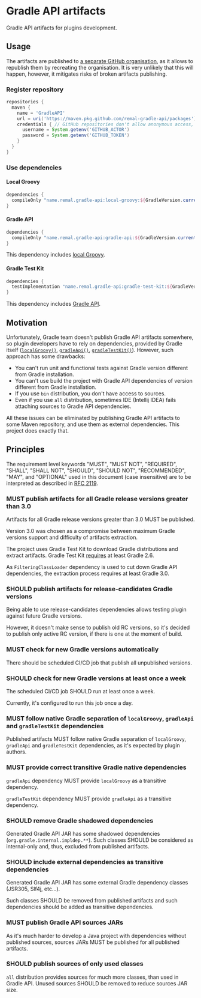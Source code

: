 # Gradle API artifacts

Gradle API artifacts for plugins development.

## Usage

The artifacts are published to [a separate GitHub organisation](https://github.com/orgs/remal-gradle-api/packages), as it allows to republish them by recreating the organisation. It is very unlikely that this will happen, however, it mitigates risks of broken artifacts publishing.

### Register repository

```groovy
repositories {
  maven {
    name = 'GradleAPI'
    url = uri('https://maven.pkg.github.com/remal-gradle-api/packages')
    credentials { // GitHub repositories don't allow anonymous access, that's why you have to use some credentials
      username = System.getenv('GITHUB_ACTOR')
      password = System.getenv('GITHUB_TOKEN')
    }
  }
}
```

### Use dependencies

#### Local Groovy

```groovy
dependencies {
  compileOnly "name.remal.gradle-api:local-groovy:${GradleVersion.current().version}"
}
```

#### Gradle API

```groovy
dependencies {
  compileOnly "name.remal.gradle-api:gradle-api:${GradleVersion.current().version}"
}
```

This dependency includes [local Groovy](#local-groovy).

#### Gradle Test Kit

```groovy
dependencies {
  testImplementation "name.remal.gradle-api:gradle-test-kit:${GradleVersion.current().version}"
}
```

This dependency includes [Gradle API](#gradle-api).

## Motivation

Unfortunately, Gradle team doesn't publish Gradle API artifacts somewhere, so plugin developers have to rely on dependencies, provided by Gradle itself ([`localGroovy()`](https://docs.gradle.org/current/javadoc/org/gradle/api/artifacts/dsl/DependencyHandler.html#localGroovy--), [`gradleApi()`](https://docs.gradle.org/current/javadoc/org/gradle/api/artifacts/dsl/DependencyHandler.html#gradleApi--), [`gradleTestKit()`](https://docs.gradle.org/current/javadoc/org/gradle/api/artifacts/dsl/DependencyHandler.html#gradleTestKit--)). However, such approach has some drawbacks:

* You can't run unit and functional tests against Gradle version different from Gradle installation.
* You can't use build the project with Gradle API dependencies of version different from Gradle installation.
* If you use `bin` distribution, you don't have access to sources.
* Even if you use `all` distribution, sometimes IDE (Intellij IDEA) fails attaching sources to Gradle API dependencies.

All these issues can be eliminated by publishing Gradle API artifacts to some Maven repository, and use them as external dependencies. This project does exactly that.

## Principles

The requirement level keywords "MUST", "MUST NOT", "REQUIRED", "SHALL", "SHALL NOT", "SHOULD", "SHOULD NOT", "RECOMMENDED", "MAY", and "OPTIONAL" used in this document (case insensitive) are to be interpreted as described in [RFC 2119](https://www.ietf.org/rfc/rfc2119.txt).

### MUST publish artifacts for all Gradle release versions greater than 3.0

Artifacts for all Gradle release versions greater than 3.0 MUST be published.

Version 3.0 was chosen as a compromise between maximum Gradle versions support and difficulty of artifacts extraction.

The project uses Gradle Test Kit to download Gradle distributions and extract artifacts. Gradle Test Kit [requires](https://docs.gradle.org/current/userguide/third_party_integration.html#sec:embedding_compatibility) at least Gradle 2.6.

As `FilteringClassLoader` dependency is used to cut down Gradle API dependencies, the extraction process requires at least Gradle 3.0.

### SHOULD publish artifacts for release-candidates Gradle versions

Being able to use release-candidates dependencies allows testing plugin against future Gradle versions.

However, it doesn't make sense to publish old RC versions, so it's decided to publish only active RC version, if there is one at the moment of build.

### MUST check for new Gradle versions automatically

There should be scheduled CI/CD job that publish all unpublished versions.

### SHOULD check for new Gradle versions at least once a week

The scheduled CI/CD job SHOULD run at least once a week.

Currently, it's configured to run this job once a day.

### MUST follow native Gradle separation of `localGroovy`, `gradleApi` and `gradleTestKit` dependencies

Published artifacts MUST follow native Gradle separation of `localGroovy`, `gradleApi` and `gradleTestKit` dependencies, as it's expected by plugin authors.

### MUST provide correct transitive Gradle native dependencies

`gradleApi` dependency MUST provide `localGroovy` as a transitive dependency.

`gradleTestKit` dependency MUST provide `gradleApi` as a transitive dependency.

### SHOULD remove Gradle shadowed dependencies

Generated Gradle API JAR has some shadowed dependencies (`org.gradle.internal.impldep.**`). Such classes SHOULD be considered as internal-only and, thus, excluded from published artifacts.

### SHOULD include external dependencies as transitive dependencies

Generated Gradle API JAR has some external Gradle dependency classes (JSR305, Slf4j, etc...).

Such classes SHOULD be removed from published artifacts and such dependencies should be added as transitive dependencies.

### MUST publish Gradle API sources JARs

As it's much harder to develop a Java project with dependencies without published sources, sources JARs MUST be published for all published artifacts.

### SHOULD publish sources of only used classes

`all` distribution provides sources for much more classes, than used in Gradle API. Unused sources SHOULD be removed to reduce sources JAR size.
